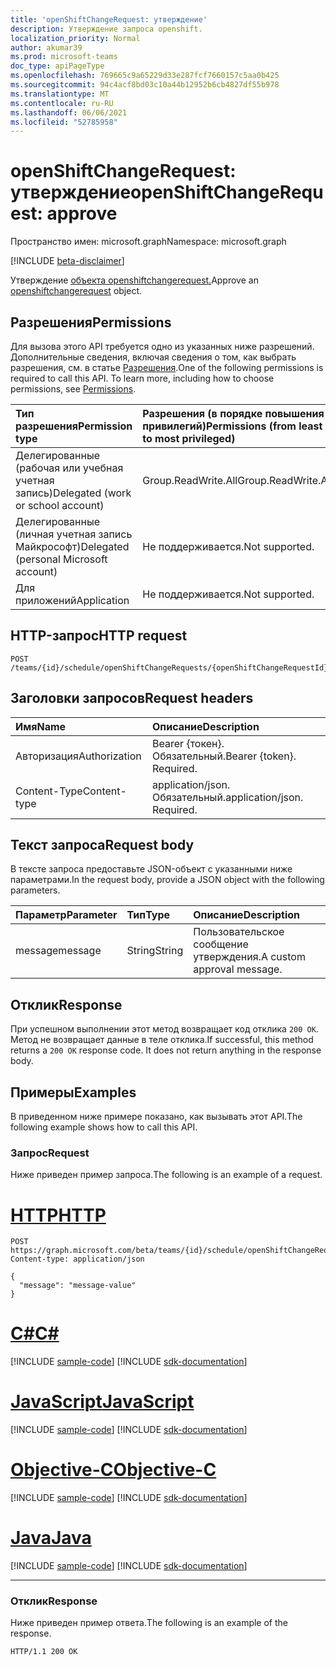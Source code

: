 ```yaml
---
title: 'openShiftChangeRequest: утверждение'
description: Утверждение запроса openshift.
localization_priority: Normal
author: akumar39
ms.prod: microsoft-teams
doc_type: apiPageType
ms.openlocfilehash: 769665c9a65229d33e287fcf7660157c5aa0b425
ms.sourcegitcommit: 94c4acf8bd03c10a44b12952b6cb4827df55b978
ms.translationtype: MT
ms.contentlocale: ru-RU
ms.lasthandoff: 06/06/2021
ms.locfileid: "52785958"
---
```

# <a name="openshiftchangerequest-approve"></a><span data-ttu-id="6b7b3-103">openShiftChangeRequest: утверждение</span><span class="sxs-lookup"><span data-stu-id="6b7b3-103">openShiftChangeRequest: approve</span></span>

<span data-ttu-id="6b7b3-104">Пространство имен: microsoft.graph</span><span class="sxs-lookup"><span data-stu-id="6b7b3-104">Namespace: microsoft.graph</span></span>

[!INCLUDE [beta-disclaimer](../../includes/beta-disclaimer.md)]

<span data-ttu-id="6b7b3-105">Утверждение [объекта openshiftchangerequest.](../resources/openshiftchangerequest.md)</span><span class="sxs-lookup"><span data-stu-id="6b7b3-105">Approve an [openshiftchangerequest](../resources/openshiftchangerequest.md) object.</span></span>

## <a name="permissions"></a><span data-ttu-id="6b7b3-106">Разрешения</span><span class="sxs-lookup"><span data-stu-id="6b7b3-106">Permissions</span></span>

<span data-ttu-id="6b7b3-p101">Для вызова этого API требуется одно из указанных ниже разрешений. Дополнительные сведения, включая сведения о том, как выбрать разрешения, см. в статье [Разрешения](/graph/permissions-reference).</span><span class="sxs-lookup"><span data-stu-id="6b7b3-p101">One of the following permissions is required to call this API. To learn more, including how to choose permissions, see [Permissions](/graph/permissions-reference).</span></span>

| <span data-ttu-id="6b7b3-109">Тип разрешения</span><span class="sxs-lookup"><span data-stu-id="6b7b3-109">Permission type</span></span>                        | <span data-ttu-id="6b7b3-110">Разрешения (в порядке повышения привилегий)</span><span class="sxs-lookup"><span data-stu-id="6b7b3-110">Permissions (from least to most privileged)</span></span> |
|:---------------------------------------|:--------------------------------------------|
| <span data-ttu-id="6b7b3-111">Делегированные (рабочая или учебная учетная запись)</span><span class="sxs-lookup"><span data-stu-id="6b7b3-111">Delegated (work or school account)</span></span>     | <span data-ttu-id="6b7b3-112">Group.ReadWrite.All</span><span class="sxs-lookup"><span data-stu-id="6b7b3-112">Group.ReadWrite.All</span></span> |
| <span data-ttu-id="6b7b3-113">Делегированные (личная учетная запись Майкрософт)</span><span class="sxs-lookup"><span data-stu-id="6b7b3-113">Delegated (personal Microsoft account)</span></span> | <span data-ttu-id="6b7b3-114">Не поддерживается.</span><span class="sxs-lookup"><span data-stu-id="6b7b3-114">Not supported.</span></span> |
| <span data-ttu-id="6b7b3-115">Для приложений</span><span class="sxs-lookup"><span data-stu-id="6b7b3-115">Application</span></span>                            | <span data-ttu-id="6b7b3-116">Не поддерживается.</span><span class="sxs-lookup"><span data-stu-id="6b7b3-116">Not supported.</span></span> |

## <a name="http-request"></a><span data-ttu-id="6b7b3-117">HTTP-запрос</span><span class="sxs-lookup"><span data-stu-id="6b7b3-117">HTTP request</span></span>

<!-- { "blockType": "ignored" } -->

```http
POST /teams/{id}/schedule/openShiftChangeRequests/{openShiftChangeRequestId}/approve
```

## <a name="request-headers"></a><span data-ttu-id="6b7b3-118">Заголовки запросов</span><span class="sxs-lookup"><span data-stu-id="6b7b3-118">Request headers</span></span>

| <span data-ttu-id="6b7b3-119">Имя</span><span class="sxs-lookup"><span data-stu-id="6b7b3-119">Name</span></span>          | <span data-ttu-id="6b7b3-120">Описание</span><span class="sxs-lookup"><span data-stu-id="6b7b3-120">Description</span></span>   |
|:--------------|:--------------|
| <span data-ttu-id="6b7b3-121">Авторизация</span><span class="sxs-lookup"><span data-stu-id="6b7b3-121">Authorization</span></span> | <span data-ttu-id="6b7b3-p102">Bearer {токен}. Обязательный.</span><span class="sxs-lookup"><span data-stu-id="6b7b3-p102">Bearer {token}. Required.</span></span> |
| <span data-ttu-id="6b7b3-124">Content-Type</span><span class="sxs-lookup"><span data-stu-id="6b7b3-124">Content-type</span></span> | <span data-ttu-id="6b7b3-p103">application/json. Обязательный.</span><span class="sxs-lookup"><span data-stu-id="6b7b3-p103">application/json. Required.</span></span> |

## <a name="request-body"></a><span data-ttu-id="6b7b3-127">Текст запроса</span><span class="sxs-lookup"><span data-stu-id="6b7b3-127">Request body</span></span>

<span data-ttu-id="6b7b3-128">В тексте запроса предоставьте JSON-объект с указанными ниже параметрами.</span><span class="sxs-lookup"><span data-stu-id="6b7b3-128">In the request body, provide a JSON object with the following parameters.</span></span>

| <span data-ttu-id="6b7b3-129">Параметр</span><span class="sxs-lookup"><span data-stu-id="6b7b3-129">Parameter</span></span>    | <span data-ttu-id="6b7b3-130">Тип</span><span class="sxs-lookup"><span data-stu-id="6b7b3-130">Type</span></span>        | <span data-ttu-id="6b7b3-131">Описание</span><span class="sxs-lookup"><span data-stu-id="6b7b3-131">Description</span></span> |
|:-------------|:------------|:------------|
|<span data-ttu-id="6b7b3-132">message</span><span class="sxs-lookup"><span data-stu-id="6b7b3-132">message</span></span>|<span data-ttu-id="6b7b3-133">String</span><span class="sxs-lookup"><span data-stu-id="6b7b3-133">String</span></span>|<span data-ttu-id="6b7b3-134">Пользовательское сообщение утверждения.</span><span class="sxs-lookup"><span data-stu-id="6b7b3-134">A custom approval message.</span></span>|

## <a name="response"></a><span data-ttu-id="6b7b3-135">Отклик</span><span class="sxs-lookup"><span data-stu-id="6b7b3-135">Response</span></span>

<span data-ttu-id="6b7b3-p104">При успешном выполнении этот метод возвращает код отклика `200 OK`. Метод не возвращает данные в теле отклика.</span><span class="sxs-lookup"><span data-stu-id="6b7b3-p104">If successful, this method returns a `200 OK` response code. It does not return anything in the response body.</span></span>

## <a name="examples"></a><span data-ttu-id="6b7b3-138">Примеры</span><span class="sxs-lookup"><span data-stu-id="6b7b3-138">Examples</span></span>

<span data-ttu-id="6b7b3-139">В приведенном ниже примере показано, как вызывать этот API.</span><span class="sxs-lookup"><span data-stu-id="6b7b3-139">The following example shows how to call this API.</span></span>

### <a name="request"></a><span data-ttu-id="6b7b3-140">Запрос</span><span class="sxs-lookup"><span data-stu-id="6b7b3-140">Request</span></span>

<span data-ttu-id="6b7b3-141">Ниже приведен пример запроса.</span><span class="sxs-lookup"><span data-stu-id="6b7b3-141">The following is an example of a request.</span></span>

# <a name="http"></a>[<span data-ttu-id="6b7b3-142">HTTP</span><span class="sxs-lookup"><span data-stu-id="6b7b3-142">HTTP</span></span>](#tab/http)
<!-- {
  "blockType": "request",
  "name": "openshiftchangerequest_approve"
}-->

```http
POST https://graph.microsoft.com/beta/teams/{id}/schedule/openShiftChangeRequests/{openShiftChangeRequestId}/approve
Content-type: application/json

{
  "message": "message-value"
}
```
# <a name="c"></a>[<span data-ttu-id="6b7b3-143">C#</span><span class="sxs-lookup"><span data-stu-id="6b7b3-143">C#</span></span>](#tab/csharp)
[!INCLUDE [sample-code](../includes/snippets/csharp/openshiftchangerequest-approve-csharp-snippets.md)]
[!INCLUDE [sdk-documentation](../includes/snippets/snippets-sdk-documentation-link.md)]

# <a name="javascript"></a>[<span data-ttu-id="6b7b3-144">JavaScript</span><span class="sxs-lookup"><span data-stu-id="6b7b3-144">JavaScript</span></span>](#tab/javascript)
[!INCLUDE [sample-code](../includes/snippets/javascript/openshiftchangerequest-approve-javascript-snippets.md)]
[!INCLUDE [sdk-documentation](../includes/snippets/snippets-sdk-documentation-link.md)]

# <a name="objective-c"></a>[<span data-ttu-id="6b7b3-145">Objective-C</span><span class="sxs-lookup"><span data-stu-id="6b7b3-145">Objective-C</span></span>](#tab/objc)
[!INCLUDE [sample-code](../includes/snippets/objc/openshiftchangerequest-approve-objc-snippets.md)]
[!INCLUDE [sdk-documentation](../includes/snippets/snippets-sdk-documentation-link.md)]

# <a name="java"></a>[<span data-ttu-id="6b7b3-146">Java</span><span class="sxs-lookup"><span data-stu-id="6b7b3-146">Java</span></span>](#tab/java)
[!INCLUDE [sample-code](../includes/snippets/java/openshiftchangerequest-approve-java-snippets.md)]
[!INCLUDE [sdk-documentation](../includes/snippets/snippets-sdk-documentation-link.md)]

---


### <a name="response"></a><span data-ttu-id="6b7b3-147">Отклик</span><span class="sxs-lookup"><span data-stu-id="6b7b3-147">Response</span></span>

<span data-ttu-id="6b7b3-148">Ниже приведен пример ответа.</span><span class="sxs-lookup"><span data-stu-id="6b7b3-148">The following is an example of the response.</span></span>
<!-- {
  "blockType": "response"
} -->

```http
HTTP/1.1 200 OK
```

<!-- uuid: 16cd6b66-4b1a-43a1-adaf-3a886856ed98
2019-02-04 14:57:30 UTC -->
<!-- {
  "type": "#page.annotation",
  "description": "openShiftChangeRequest: approve",
  "keywords": "",
  "section": "documentation",
  "tocPath": ""
}-->



